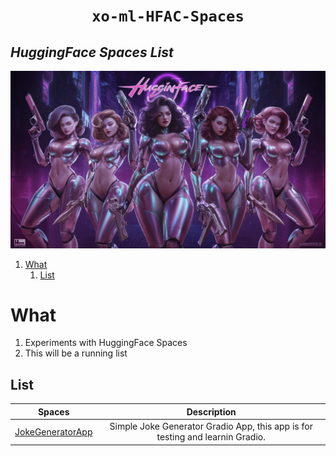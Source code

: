 <h1 align="center"><code> xo-ml-HFAC-Spaces </code></h1>
<h2 aign="center"><i> HuggingFace Spaces List </i></h2>

[![](./gfx/xo1.webp)](https://x.com/xyizko)

1. [What](#what)
   1. [List](#list)


# What 

1. Experiments with HuggingFace Spaces 
2. This will be a running list 

## List 

Spaces | Description
:--: | :--:
[JokeGeneratorApp](https://huggingface.co/spaces/xyizko/xo-JokeGen-NoAI) | Simple Joke Generator Gradio App, this app is for testing and learnin Gradio.